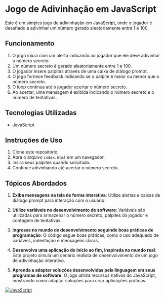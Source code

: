 # Jogo de Adivinhação em JavaScript

Este é um simples jogo de adivinhação em JavaScript, onde o jogador é desafiado a adivinhar um número gerado aleatoriamente entre 1 e 100.

## Funcionamento

1. O jogo inicia com um alerta indicando ao jogador que ele deve adivinhar o número secreto.
2. Um número secreto é gerado aleatoriamente entre 1 e 100.
3. O jogador insere palpites através de uma caixa de diálogo prompt.
4. O jogo fornece feedback indicando se o palpite é maior ou menor que o número secreto.
5. O loop continua até o jogador acertar o número secreto.
6. Ao acertar, uma mensagem é exibida indicando o número secreto e o número de tentativas.

## Tecnologias Utilizadas

- JavaScript

## Instruções de Uso

1. Clone este repositório.
2. Abra o arquivo `index.html` em um navegador.
3. Insira seus palpites quando solicitado.
4. Continue adivinhando até acertar o número secreto.

## Tópicos Abordados

1. **Exiba mensagens na tela de forma interativa**: Utilize alertas e caixas de diálogo prompt para interação com o usuário.

2. **Utilize variáveis no desenvolvimento de software**: Variáveis são utilizadas para armazenar o número secreto, palpites do jogador e contagem de tentativas.

3. **Ingresse no mundo de desenvolvimento seguindo boas práticas de programação**: O código segue boas práticas, como o uso adequado de variáveis, indentação e mensagens claras.

4. **Desenvolva uma aplicação do início ao fim, inspirada no mundo real**: Este projeto simula um cenário realista de desenvolvimento de um jogo de adivinhação interativo.

5. **Aprenda a adaptar soluções desenvolvidas pela linguagem em seus programas de software**: O jogo utiliza recursos nativos do JavaScript, mostrando como adaptar soluções para criar aplicações práticas.


[![JavaScript](https://img.shields.io/badge/JavaScript-ES6-yellow)](https://www.ecma-international.org/ecma-262/6.0/)



